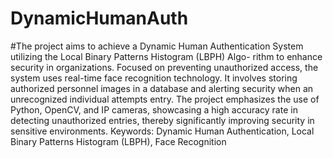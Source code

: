 # DynamicHumanAuth

#The project aims to achieve a Dynamic Human Authentication System utilizing the Local Binary Patterns Histogram (LBPH) Algo-
rithm to enhance security in organizations. Focused on preventing unauthorized access, the system uses real-time face recognition
technology. It involves storing authorized personnel images in a database and alerting security when an unrecognized individual
attempts entry. The project emphasizes the use of Python, OpenCV, and IP cameras, showcasing a high accuracy rate in detecting
unauthorized entries, thereby significantly improving security in sensitive environments.
Keywords: Dynamic Human Authentication, Local Binary Patterns Histogram (LBPH), Face Recognition
